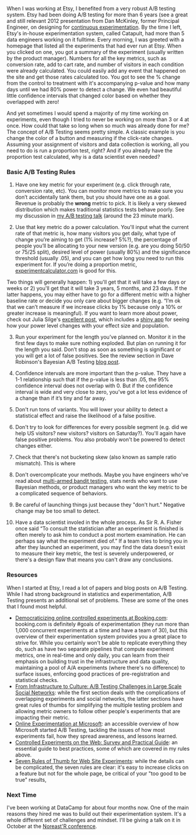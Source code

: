 When I was working at Etsy, I benefited from a very robust A/B testing system. Etsy had been doing A/B testing for more than 6 years (see a great and still relevant 2012 presentation from Dan McKinley, former Principal Engineer, on designing for [continuous experimentation](http://mcfunley.com/design-for-continuous-experimentation). By the time I left, Etsy's in-house experimentation system, called Catapult, had more than 5 data engineers working on it fulltime. Every morning, I was greeted with a homepage that listed all the experiments that had ever run at Etsy. When you clicked on one, you got a summary of the experiment (usually written by the product manager). Numbers for all the key metrics, such as conversion rate, add to cart rate, and number of visitors in each condition were already calculated. You could easily add any event that happened on the site and get those rates calculated too. You got to see the % change from the control to treatment with it's accompanying p-value and how many days until we had 80% power to detect a change. We even had beautiful little confidence intervals that changed color based on whether they overlapped with zero! 

And yet sometimes I would spend a majority of my time working on experiments, even though I tried to never be working on more than 3 or 4 at once. How could that take so long when so much was already done for me? The concept of A/B Testing seems pretty simple. A classic example is you change the color of a button and measuring if the click-rate changes. Assuming your assignment of visitors and data collection is working, all you need to do is run a proportion test, right? And if you already have the proportion test calculated, why is a data scientist even needed? 

### Basic A/B Testing Rules

1) Have one key metric for your experiment (e.g. click through rate, conversion rate, etc). You can monitor more metrics to make sure you don’t accidentally tank them, but you should have one as a goal. Revenue is probably the **wrong** metric to pick. It is likely a very skewed distribution which makes traditional statistics tests behave poorly. See my discussion in [my A/B testing talk](https://www.youtube.com/watch?v=SF-ryGgLOgQ) (around the 23 minute mark). 

2) Use that key metric do a power calculation. You'll input what the current rate of that metric is, how many visitors you get daily, what type of change you’re aiming to get (1% increase? 5%?), the percentage of people you’ll be allocating to your new version (e.g. are you doing 50/50 or 75/25 split), desired level of power (usually 80%) and the significance threshold (usually .05), and you can get how long you need to run this experiment for. If you’re doing a proportion metric, [experimentcalculator.com](experimentcalculator.com) is good for this. 

Two things will generally happen: 1) you'll get that it will take a few days or weeks or 2) you'll get that it will take 3 years, 5 months, and 23 days. If the latter happens, you may either have to go for a different metric with a higher baseline rate or decide you only care about bigger changes (e.g. “I’m ok that we can’t measure if we increase clicks by 1% because only a 10% or greater increase is meaningful). If you want to learn more about power, check out Julia Silge's [excellent post](https://juliasilge.com/blog/ab-testing/), which includes a [shiny app](https://juliasilge.shinyapps.io/power-app/) for seeing how your power level changes with your effect size and population.

3) Run your experiment for the length you’ve planned on. Monitor it in the first few days to make sure nothing exploded. But plan on running it for the length you said. Don’t stop as soon as something is significant or you will get a lot of false positives. See the review section in Dave Robinson's Bayesian A/B Testing [blog post](http://varianceexplained.org/r/bayesian-ab-testing/). 

4) Confidence intervals are more important than the p-value. They have a 1-1 relationship such that if the p-value is less than .05, the 95% confidence interval does not overlap with 0. But if the confidence interval is wide and very close to zero, you’ve got a lot less evidence of a change than if it’s tiny and far away. 

5) Don't run tons of variants. You will lower your ability to detect a statistical effect and raise the likelihood of a false positive. 

6) Don't try to look for differences for every possible segment (e.g. did we help US visitors? new visitors? visitors on Saturday?). You'll again have false positive problems. You also probably won't be powered to detect changes either. 

7) Check that there's not bucketing skew (also known as sample ratio mismatch). This is where  

8) Don't overcomplicate your methods. Maybe you have engineers who've read about [multi-armed bandit testing](http://stevehanov.ca/blog/index.php?id=132), stats nerds who want to use Bayesian methods, or product managers who want the key metric to be a complicated sequence of behaviors. 

9) Be careful of launching things just because they "don't hurt." Negative change may be too small to detect. 

10) Have a data scientist involed in the whole process. As Sir R. A. Fisher once said “To consult the statistician after an experiment is finished is often merely to ask him to conduct a post mortem examination. He can perhaps say what the experiment died of.” If a team tries to bring you in after they launched an experiment, you may find the data doesn't exist to measure their key metric, the test is severely underpowered, or there's a design flaw that means you can't draw any conclusions. 

### Resources

When I started at Etsy, I read a lot of papers and blog posts on A/B Testing. While I had strong background in statistics and experimentation, A/B Testing presents an additional set of problems. These are some of the ones that I found most helpful.  

- [Democraticizing online controlled experiments at Booking.com](https://arxiv.org/pdf/1710.08217.pdf): booking.com is definitely #goals of experimentation (they run more than 1,000 concurrent experiments at a time and have a team of 30), but this overview of their experimentation system provides you a great place to strive for. While you certainly won't be able to replicate everything they do, such as have two separate pipelines that compute experiment metrics, one in real-time and only daily, you can learn from their emphasis on building trust in the infrastructure and data quality, maintaining a pool of A/A experiments (where there's no difference) to surface issues, enforcing good practices of pre-registration and statistical checks.
- [From Infrastructure to Culture: A/B Testing Challenges in Large Scale Social Networks](https://content.linkedin.com/content/dam/engineering/site-assets/pdfs/ABTestingSocialNetwork_share.pdf): while the first section deals with the complications of overlapping experiments and social networks, the latter sections have great rules of thumbs for simplifying the multiple testing problem and allowing metric owners to follow other people's experiments that are impacting their metric. 
- [Online Experimentation at Microsoft](http://ai.stanford.edu/~ronnyk/ExPThinkWeek2009Public.pdf): an accessible overview of how Microsoft started A/B Testing, tackling the issues of how most experiments fail, how they spread awareness, and lessons learned. 
- [Controlled Experiments on the Web: Survey and Practical Guide](https://ai.stanford.edu/~ronnyk/2009controlledExperimentsOnTheWebSurvey.pdf): an essential guide to best practices, some of which are covered in my rules above. 
- [Seven Rules of Thumb for Web Site Experiments](https://www.exp-platform.com/Documents/2014%20experimentersRulesOfThumb.pdf): while the details can be complicated, the seven rules are clear: it's easy to increase clicks on a feature but not for the whole page, be critical of your "too good to be true" results, 

### Next Time 

I've been working at DataCamp for about four months now. One of the main reasons they hired me was to build out their experimentation system. It's a whole different set of challenges and mindset. I'll be giving a talk on it in October at the [Noreast'R conference](http://noreastrconf.com/). 
